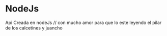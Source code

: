 # NodeJs
Api Creada en nodeJs 
// con mucho amor para que lo este leyendo el pilar de los calcetines y juancho
